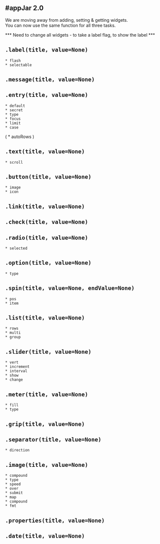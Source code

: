 #appJar 2.0
---

We are moving away from adding, setting & getting widgets.  
You can now use the same function for all three tasks.

*** Need to change all widgets - to take a label flag, to show the label ***

## `.label(title, value=None)`  
    * flash
    * selectable
## `.message(title, value=None)`  

## `.entry(title, value=None)`  
    * default
    * secret
    * type
    * focus
    * limit
    * case
(    * autoRows )
## `.text(title, value=None)`  
    * scroll

## `.button(title, value=None)`  
    * image
    * icon
## `.link(title, value=None)`  
## `.check(title, value=None)`  
## `.radio(title, value=None)`  
    * selected

## `.option(title, value=None)`  
    * type
## `.spin(title, value=None, endValue=None)`  
    * pos
    * item

## `.list(title, value=None)`  
    * rows
    * multi
    * group 

## `.slider(title, value=None)`  
    * vert
    * increment
    * interval
    * show
    * change
## `.meter(title, value=None)`  
    * fill
    * type

## `.grip(title, value=None)`  
## `.separator(title, value=None)`  
    * direction

## `.image(title, value=None)`
    * compound
    * type
    * speed
    * over
    * submit
    * map
    * compound
    * fmt

## `.properties(title, value=None)`
## `.date(title, value=None)`
